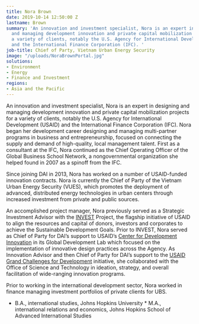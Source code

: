 ```yaml
---
title: Nora Brown
date: 2019-10-14 12:50:00 Z
lastname: Brown
summary: 'An innovation and investment specialist, Nora is an expert in designing
  and managing development innovation and private capital mobilization projects for
  a variety of clients, notably the U.S. Agency for International Development (USAID)
  and the International Finance Corporation (IFC). '
job-title: Chief of Party, Vietnam Urban Energy Security
image: "/uploads/NoraBrownPortal.jpg"
solutions:
- Environment
- Energy
- Finance and Investment
regions:
- Asia and the Pacific
---
```


An innovation and investment specialist, Nora is an expert in designing and managing development innovation and private capital mobilization projects for a variety of clients, notably the U.S. Agency for International Development (USAID) and the International Finance Corporation (IFC). Nora began her development career designing and managing multi-partner programs in business and entrepreneurship, focused on connecting the supply and demand of high-quality, local management talent. First as a consultant at the IFC, Nora continued as the Chief Operating Officer of the Global Business School Network, a nongovernmental organization she helped found in 2007 as a spinoff from the IFC.
 
Since joining DAI in 2013, Nora has worked on a number of USAID-funded innovation contracts. Nora is currently the Chief of Party of the Vietnam Urban Energy Security (VUES), which promotes the deployment of advanced, distributed energy technologies in urban centers through increased investment from private and public sources.
 
An accomplished project manager, Nora previously served as a Strategic Investment Advisor with the [INVEST](https://www.dai.com/our-work/projects/worldwide-the-invest-project) Project, the flagship initiative of USAID to align the resources and capital of donors, investors and corporates to achieve the Sustainable Development Goals. Prior to INVEST, Nora served as Chief of Party for DAI’s support to USAID’s [Center for Development Innovation](https://www.dai.com/our-work/projects/worldwide-center-development-innovation-professional-management-services) in its Global Development Lab which focused on the implementation of innovative design practices across the Agency. As Innovation Advisor and then Chief of Party for DAI’s support to the [USAID Grand Challenges for Development](https://www.dai.com/our-work/projects/worldwide-grand-challenges-development-implementation-services) initiative, she collaborated with the Office of Science and Technology in ideation, strategy, and overall facilitation of wide-ranging innovation programs.
 
Prior to working in the international development sector, Nora worked in finance managing investment portfolios of private clients for UBS.
 
* B.A., international studies, Johns Hopkins University * M.A., international relations and economics, Johns Hopkins School of Advanced International Studies